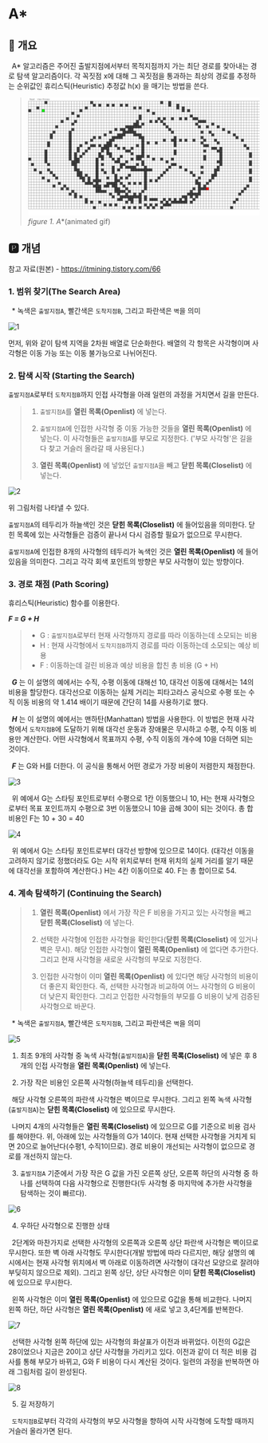 # A*
## 📢 개요

 A* 알고리즘은 주어진 출발지점에서부터 목적지점까지 가는 최단 경로를 찾아내는 경로 탐색 알고리즘이다. 각 꼭짓점 x에 대해 그 꼭짓점을 통과하는 최상의 경로를 추정하는 순위값인 휴리스틱(Heuristic) 추정값 h(x) 을 매기는 방법을 쓴다.
  
  >![capture](https://github.com/kbm0996/-Algorithm-Pathfind/blob/master/AStar/AGIF.gif)
  >*figure 1. A**(animated gif)

 
 ## 🅿 개념
 참고 자료(원본)  - https://itmining.tistory.com/66
 
 ### 1. 범위 찾기(The Search Area)
 * 녹색은 `출발지점A`, 빨간색은 `도착지점B`, 그리고 파란색은 `벽`을 의미

  ![1](http://pds11.egloos.com/pds/200905/25/42/a0118142_4a1a3cd65c3d0.jpg)
  
  먼저, 위와 같이 탐색 지역을 2차원 배열로 단순화한다. 배열의 각 항목은 사각형이며 사각형은 이동 가능 또는 이동 불가능으로 나뉘어진다.

 ### 2. 탐색 시작 (Starting the Search)
 `출발지점A`로부터 `도착지점B`까지 인접 사각형을 아래 일련의 과정을 거치면서 길을 만든다.
 
 >1. `출발지점A`를 **열린 목록(Openlist)** 에 넣는다.
 >
 >2. `출발지점A`에 인접한 사각형 중 이동 가능한 것들을 **열린 목록(Openlist)** 에 넣는다. 이 사각형들은 `출발지점A`를 부모로 지정한다. ('부모 사각형'은 길을 다 찾고 거슬러 올라갈 때 사용된다.)
 >
 >3. **열린 목록(Openlist)** 에 넣었던 `출발지점A`을 빼고 **닫힌 목록(Closelist)** 에 넣는다. 

  ![2](https://t1.daumcdn.net/cfile/tistory/27450F4B5938EC6B0D)
  
  위 그림처럼 나타낼 수 있다. 
  
  `출발지점A`의 테두리가 하늘색인 것은 **닫힌 목록(Closelist)** 에 들어있음을 의미한다. 닫힌 목록에 있는 사각형들은 검증이 끝나서 다시 검증할 필요가 없으므로 무시한다.
  
  `출발지점A`에 인접한 8개의 사각형의 테두리가 녹색인 것은 **열린 목록(Openlist)** 에 들어있음을 의미한다. 그리고 각각 회색 포인트의 방향은 부모 사각형이 있는 방향이다.
 
 ### 3. 경로 채점 (Path Scoring) 
 휴리스틱(Heuristic) 함수를 이용한다. 
 
 ***F = G + H***
 
 >- G : `출발지점A`로부터 현재 사각형까지 경로를 따라 이동하는데 소모되는 비용
 >- H : 현재 사각형에서 `도착지점B`까지 경로를 따라 이동하는데 소모되는 예상 비용
 >- F : 이동하는데 걸린 비용과 예상 비용을 합친 총 비용 (G + H)
 
 ***G*** 는 이 설명의 예에서는 수직, 수평 이동에 대해선 10, 대각선 이동에 대해서는 14의 비용을 할당한다. 대각선으로 이동하는 실제 거리는 피타고라스 공식으로 수평 또는 수직 이동 비용의 약 1.414 배이기 때문에 간단히 14를 사용하기로 했다.

 ***H*** 는 이 설명의 예에서는 맨하탄(Manhattan) 방법을 사용한다. 이 방법은 현재 사각형에서 `도착지점B`에 도달하기 위해 대각선 운동과 장애물은 무시하고 수평, 수직 이동 비용만 계산한다. 어떤 사각형에서 목표까지 수평, 수직 이동의 개수에 10을 더하면 되는 것이다.
 
 ***F*** 는 G와 H를 더한다. 이 공식을 통해서 어떤 경로가 가장 비용이 저렴한지 채점한다.
 
  ![3](https://t1.daumcdn.net/cfile/tistory/272092415938F90C06)
 
 위 예에서 G는 스타팅 포인트로부터 수평으로 1칸 이동했으니 10, H는 현재 사각형으로부터 목표 포인트까지 수평으로 3번 이동했으니 10을 곱해 30이 되는 것이다. 총 합 비용인 F는 10 + 30 = 40
  
  ![4](https://t1.daumcdn.net/cfile/tistory/226337435938FA2F1E)
 
 위 예에서 G는 스타팅 포인트로부터 대각선 방향에 있으므로 14이다. (대각선 이동을 고려하지 않기로 정했더라도 G는 시작 위치로부터 현재 위치의 실제 거리를 알기 때문에 대각선을 포함하여 계산한다.) H는 4칸 이동이므로 40. F는 총 합이므로 54.


 ### 4. 계속 탐색하기 (Continuing the Search)
 
 >1. **열린 목록(Openlist)** 에서 가장 작은 F 비용을 가지고 있는 사각형을 빼고 **닫힌 목록(Closelist)** 에 넣는다.
 >
 >2. 선택한 사각형에 인접한 사각형을 확인한다(**닫힌 목록(Closelist)** 에 있거나 벽은 무시). 해당 인접한 사각형이 **열린 목록(Openlist)** 에 없다면 추가한다. 그리고 현재 사각형을 새로운 사각형의 부모로 지정한다. 
 >
 >3. 인접한 사각형이 이미 **열린 목록(Openlist)** 에 있다면 해당 사각형의 비용이 더 좋은지 확인한다. 즉, 선택한 사각형과 비교하여 어느 사각형의 G 비용이 더 낮은지 확인한다. 그리고 인접한 사각형들의 부모를 G 비용이 낮게 검증된 사각형으로 바꾼다. 


 * 녹색은 `출발지점A`, 빨간색은 `도착지점B`, 그리고 파란색은 `벽`을 의미

 ![5](https://t1.daumcdn.net/cfile/tistory/2463BC4B5938EC6A03)
 1. 최초 9개의 사각형 중 녹색 사각형(`출발지점A`)을 **닫힌 목록(Closelist)** 에 넣은 후 8개의 인접 사각형을 **열린 목록(Openlist)** 에 넣는다. 
 
 2. 가장 작은 비용인 오른쪽 사각형(하늘색 테두리)을 선택한다.
 
  해당 사각형 오른쪽의 파란색 사각형은 벽이므로 무시한다. 그리고 왼쪽 녹색 사각형(`출발지점A`)는 **닫힌 목록(Closelist)** 에 있으므로 무시한다. 
 
  나머지 4개의 사각형들은 **열린 목록(Closelist)** 에 있으므로 G를 기준으로 비용 검사를 해야한다. 위, 아래에 있는 사각형들의 G가 14이다. 현재 선택한 사각형을 거치게 되면 20으로 늘어난다(수평1, 수직1이므로). 경로 비용이 개선되는 사각형이 없으므로 경로를 개선하지 않는다.
 
 3. `출발지점A` 기준에서 가장 작은 G 값을 가진 오른쪽 상단, 오른쪽 하단의 사각형 중 하나를 선택하여 다음 사각형으로 진행한다(두 사각형 중 마지막에 추가한 사각형을 탐색하는 것이 빠르다).
 
 ![6](https://t1.daumcdn.net/cfile/tistory/2412F04B5938EC6A3E)
 
 4. 우하단 사각형으로 진행한 상태
 
  2단계와 마찬가지로 선택한 사각형의 오른쪽과 오른쪽 상단 파란색 사각형은 벽이므로 무시한다. 또한 벽 아래 사각형도 무시한다(개발 방법에 따라 다르지만, 해당 설명의 예시에서는 현재 사각형 위치에서 벽 아래로 이동하려면 사각형이 대각선 모양으로 잘려야 부딪히지 않으므로 제외). 그리고 왼쪽 상단, 상단 사각형은 이미 **닫힌 목록(Closelist)** 에 있으므로 무시한다.
  
  왼쪽 사각형은 이미 **열린 목록(Openlist)** 에 있으므로 G값을 통해 비교한다. 나머지 왼쪽 하단, 하단 사각형은 **열린 목록(Openlist)** 에 새로 넣고 3,4단계를 반복한다.
   
 ![7](https://t1.daumcdn.net/cfile/tistory/2511BD4B5938EC691A)
 
  선택한 사각형 왼쪽 하단에 있는 사각형의 화살표가 이전과 바뀌었다. 이전의 G값은 28이었으나 지금은 20이고 상단 사각형을 가리키고 있다. 이전과 같이 더 적은 비용 검사를 통해 부모가 바뀌고, G와 F 비용이 다시 계산된 것이다. 일련의 과정을 반복하면 아래 그림처럼 길이 완성된다.
  
 ![8](https://t1.daumcdn.net/cfile/tistory/222BC74B5938EC6918)

 5. 길 저장하기
 
  `도착지점B`로부터 각각의 사각형의 부모 사각형을 향하여 시작 사각형에 도착할 때까지 거슬러 올라가면 된다.
